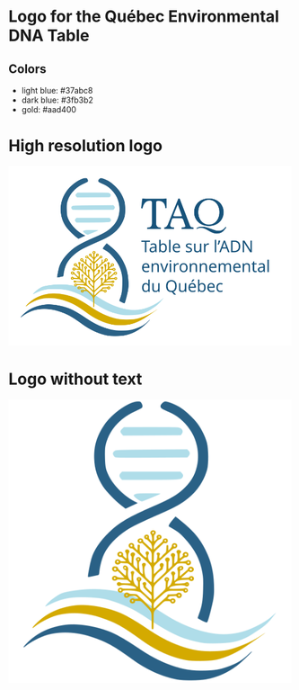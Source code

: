 # Logo for the Québec Environmental DNA Table

## Colors

- light blue: #37abc8
- dark blue: #3fb3b2
- gold: #aad400

# High resolution logo

![text](logo_src.svg) 

# Logo without text

![text](logo_wo_text_src.svg) 
